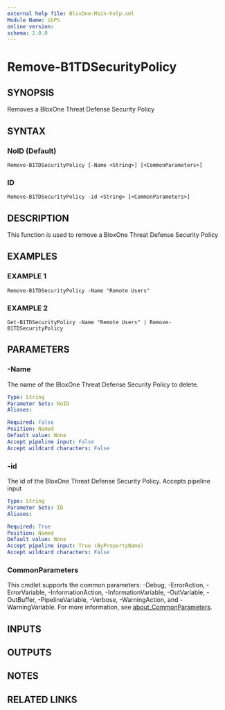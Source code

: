 ```yaml
---
external help file: BloxOne-Main-help.xml
Module Name: ibPS
online version:
schema: 2.0.0
---
```


# Remove-B1TDSecurityPolicy

## SYNOPSIS
Removes a BloxOne Threat Defense Security Policy

## SYNTAX

### NoID (Default)
```
Remove-B1TDSecurityPolicy [-Name <String>] [<CommonParameters>]
```

### ID
```
Remove-B1TDSecurityPolicy -id <String> [<CommonParameters>]
```

## DESCRIPTION
This function is used to remove a BloxOne Threat Defense Security Policy

## EXAMPLES

### EXAMPLE 1
```
Remove-B1TDSecurityPolicy -Name "Remote Users"
```

### EXAMPLE 2
```
Get-B1TDSecurityPolicy -Name "Remote Users" | Remove-B1TDSecurityPolicy
```

## PARAMETERS

### -Name
The name of the BloxOne Threat Defense Security Policy to delete.

```yaml
Type: String
Parameter Sets: NoID
Aliases:

Required: False
Position: Named
Default value: None
Accept pipeline input: False
Accept wildcard characters: False
```

### -id
The id of the BloxOne Threat Defense Security Policy.
Accepts pipeline input

```yaml
Type: String
Parameter Sets: ID
Aliases:

Required: True
Position: Named
Default value: None
Accept pipeline input: True (ByPropertyName)
Accept wildcard characters: False
```

### CommonParameters
This cmdlet supports the common parameters: -Debug, -ErrorAction, -ErrorVariable, -InformationAction, -InformationVariable, -OutVariable, -OutBuffer, -PipelineVariable, -Verbose, -WarningAction, and -WarningVariable. For more information, see [about_CommonParameters](http://go.microsoft.com/fwlink/?LinkID=113216).

## INPUTS

## OUTPUTS

## NOTES

## RELATED LINKS
